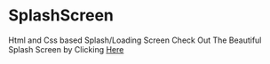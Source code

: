 # SplashScreen
Html and Css based Splash/Loading Screen
Check Out The Beautiful Splash Screen by Clicking
<a href="https://abungo.github.io/SplashScreen"> Here</a>
